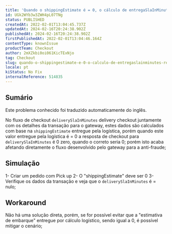 ```yaml
---
title: 'Quando o shippingEstimate é = 0, o cálculo de entregaSlaInMinutes retorna nulo'
id: UGk2WYb3w3ZWH4pL07TNg
status: PUBLISHED
createdAt: 2022-02-01T13:04:45.737Z
updatedAt: 2024-02-16T20:24:38.902Z
publishedAt: 2024-02-16T20:24:38.902Z
firstPublishedAt: 2022-02-01T13:04:46.164Z
contentType: knownIssue
productTeam: Checkout
author: 2mXZkbi0oi061KicTExNjo
tag: Checkout
slug: quando-o-shippingestimate-e-0-o-calculo-de-entregaslainminutes-retorna-nulo
locale: pt
kiStatus: No Fix
internalReference: 514835
---
```


## Sumário

<div class="alert alert-info">
  <p>Este problema conhecido foi traduzido automaticamente do inglês.</p>
</div>


No fluxo de checkout `deliverySlaInMinutes` delivery checkout juntamente com os detalhes da transação para o gateway, estes dados são calculados com base na `shippingEstimate` entregue pela logística, porém quando este valor entregue pela logística é = 0 a resposta de checkout para `deliverySlaInMinutes` é 0 zero, quando o correto seria 0; porém isto acaba afetando diretamente o fluxo desenvolvido pelo gateway para a anti-fraude;



## Simulação


1- Criar um pedido com Pick up
2- O "shippingEstimate" deve ser 0
3- Verifique os dados da transação e veja que o `deliverySlaInMinutes` é = nulo;




## Workaround


Não há uma solução direta, porém, se for possível evitar que a "estimativa de embarque" entregue por cálculo logístico, sendo igual a 0, é possível mitigar o cenário;

